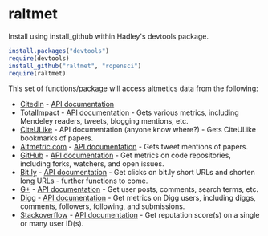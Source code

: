 # raltmet #

Install using install_github within Hadley's devtools package.

```R
install.packages("devtools")
require(devtools)
install_github("raltmet", "ropensci")
require(raltmet)
```

This set of functions/package will access altmetics data from the following:

* [CitedIn](http://citedin.org/) - [API documentation](http://citedin.org/) 
* [TotalImpact](http://totalimpact.org/) - [API documentation](http://total-impact.org/about#toc_2_16) - Gets various metrics, including Mendeley readers, tweets, blogging mentions, etc.
* [CiteULike](http://www.citeulike.org/) - API documentation (anyone know where?) - Gets CiteULike bookmarks of papers.
* [Altmetric.com](http://www.altmetric.com/index.php) - [API documentation](http://api.altmetric.com/) - Gets tweet mentions of papers.
* [GitHub](http://github.com/) - [API documentation](http://developer.github.com/) - Get metrics on code repositories, including forks, watchers, and open issues. 
* [Bit.ly](https://bitly.com/) - [API documentation](http://code.google.com/p/bitly-api/wiki/ApiDocumentation) - Get clicks on bit.ly short URLs and shorten long URLs - further functions to come. 
* [G+](https://plus.google.com/) - [API documentation](https://developers.google.com/+/) - Get user posts, comments, search terms, etc.  
* [Digg](http://digg.com/) - [API documentation](http://developers.digg.com/documentation) - Get metrics on Digg users, including diggs, comments, followers, following, and submissions.  
* [Stackoverflow](http://stackoverflow.com/) - [API documentation](https://api.stackexchange.com/docs) - Get reputation score(s) on a single or many user ID(s).  